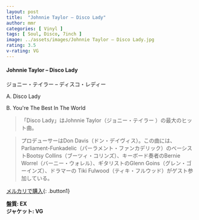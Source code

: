 ```yaml
---
layout: post
title:  "Johnnie Taylor – Disco Lady"
author: mmr
categories: [ Vinyl ]
tags: [ Soul, Disco, 7inch ]
image: ../assets/images/Johnnie Taylor – Disco Lady.jpg
rating: 3.5
v-rating: VG
---
```


#### Johnnie Taylor – Disco Lady

ジョニー・テイラー  – ディスコ・レディー

A. Disco Lady

B. You're The Best In The World

> 「Disco Lady」はJohnnie Taylor（ジョニー・テイラー  ）の最大のヒット曲。

> プロデューサーはDon Davis（ドン・デイヴィス）。この曲には、 Parliament-Funkadelic（パーラメント・ファンカデリック）のベーシストBootsy Collins（ブーツィ・コリンズ）、キーボード奏者のBernie Worrel（バーニー・ウォレル）、ギタリストのGlenn Goins（グレン・ゴーインズ）、ドラマーの Tiki Fulwood（ティキ・フルウッド）がゲスト参加している。

[メルカリで購入](https://jp.mercari.com/item/m59655834321){: .button1}

<div class="mt-4 mb-4 d-flex align-items-center">
<strong class="mr-1">盤質: EX</strong>
</div>
<div class="mt-4 mb-4 d-flex align-items-center">
<strong class="mr-1">ジャケット: VG</strong>
</div>
